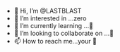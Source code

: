 - 👋 Hi, I’m @LASTBLAST
- 👀 I’m interested in ...zero
- 🌱 I’m currently learning ...👀
- 💞️ I’m looking to collaborate on ...👀
- 📫 How to reach me...your 👀

<!---
LASTBLAST/LASTBLAST is a ✨ special ✨ repository because its `README.md` (this file) appears on your GitHub profile.
You can click the Preview link to take a look at your changes.
--->
